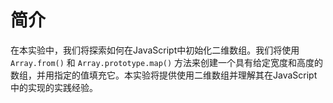 # 简介

在本实验中，我们将探索如何在JavaScript中初始化二维数组。我们将使用 `Array.from()` 和 `Array.prototype.map()` 方法来创建一个具有给定宽度和高度的数组，并用指定的值填充它。本实验将提供使用二维数组并理解其在JavaScript中的实现的实践经验。
